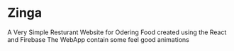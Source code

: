 # Zinga
A Very Simple Resturant Website for Odering Food created using the React and Firebase
The WebApp contain some feel good animations
